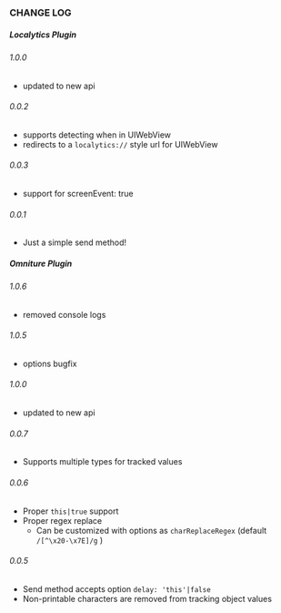### CHANGE LOG


##### Localytics Plugin
###### 1.0.0
* updated to new api

###### 0.0.2
* supports detecting when in UIWebView
* redirects to a `localytics://` style url for UIWebView

###### 0.0.3
* support for screenEvent: true

###### 0.0.1
* Just a simple send method!


##### Omniture Plugin
###### 1.0.6
* removed console logs

###### 1.0.5
* options bugfix

###### 1.0.0
* updated to new api

###### 0.0.7
* Supports multiple types for tracked values

###### 0.0.6
* Proper `this|true` support
* Proper regex replace
  * Can be customized with options as `charReplaceRegex` (default `/[^\x20-\x7E]/g` )

###### 0.0.5
* Send method accepts option `delay: 'this'|false`
* Non-printable characters are removed from tracking object values
